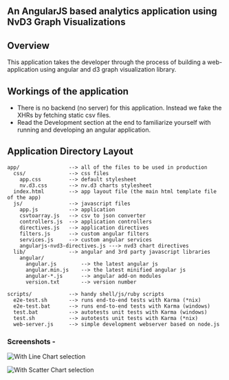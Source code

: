 ## An AngularJS based analytics application using NvD3 Graph Visualizations

## Overview

This application takes the developer through the process of building a web-application using
angular and d3 graph visualization library.


## Workings of the application

- There is no backend (no server) for this application. Instead we fake the XHRs by fetching
  static csv files.
- Read the Development section at the end to familiarize yourself with running and developing
  an angular application.

## Application Directory Layout

    app/                --> all of the files to be used in production
      css/              --> css files
        app.css         --> default stylesheet
        nv.d3.css       --> nv.d3 charts stylesheet
      index.html        --> app layout file (the main html template file of the app)
      js/               --> javascript files
        app.js          --> application
        csvtoarray.js   --> csv to json converter
        controllers.js  --> application controllers
        directives.js   --> application directives
        filters.js      --> custom angular filters
        services.js     --> custom angular services
        angularjs-nvd3-directives.js ---> nvd3 chart directives
      lib/              --> angular and 3rd party javascript libraries
        angular/
          angular.js        --> the latest angular js
          angular.min.js    --> the latest minified angular js
          angular-*.js      --> angular add-on modules
          version.txt       --> version number

    scripts/            --> handy shell/js/ruby scripts
      e2e-test.sh       --> runs end-to-end tests with Karma (*nix)
      e2e-test.bat      --> runs end-to-end tests with Karma (windows)
      test.bat          --> autotests unit tests with Karma (windows)
      test.sh           --> autotests unit tests with Karma (*nix)
      web-server.js     --> simple development webserver based on node.js

### Screenshots -
![With Line Chart selection](http://i.imgur.com/Ayfb3Dz.png)

![With Scatter Chart selection](http://i.imgur.com/d9MVDy0.png)
